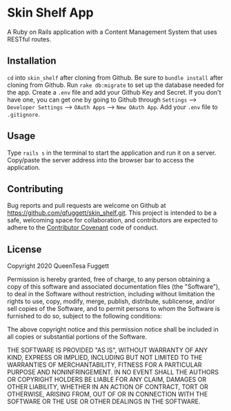 # Skin Shelf App

A Ruby on Rails application with a Content Management System that uses RESTful routes.

## Installation 
`cd` into `skin_shelf` after cloning from Github.
Be sure to `bundle install` after cloning from Github.
Run `rake db:migrate` to set up the database needed for the app.
Create a `.env` file and add your Github Key and Secret. 
If you don't have one, you can get one by going to Github through `Settings` --> `Developer Settings` --> `OAuth Apps` --> `New OAuth App`.
Add your `.env` file to `.gitignore`.

## Usage

Type `rails s` in the terminal to start the application and run it on a server.
Copy/paste the server address into the browser bar to access the application.

## Contributing
Bug reports and pull requests are welcome on Github at https://github.com/qfuggett/skin_shelf.git. 
This project is intended to be a safe, welcoming space for collaboration, and contributors are expected to adhere to the [Contributor Covenant](http://contributor-covenant.org) code of conduct.

## License

Copyright 2020 QueenTesa Fuggett

Permission is hereby granted, free of charge, to any person obtaining a copy of this software and associated documentation files (the "Software"), to deal in the Software without restriction, including without limitation the rights to use, copy, modify, merge, publish, distribute, sublicense, and/or sell copies of the Software, and to permit persons to whom the Software is furnished to do so, subject to the following conditions:

The above copyright notice and this permission notice shall be included in all copies or substantial portions of the Software.

THE SOFTWARE IS PROVIDED "AS IS", WITHOUT WARRANTY OF ANY KIND, EXPRESS OR IMPLIED, INCLUDING BUT NOT LIMITED TO THE WARRANTIES OF MERCHANTABILITY, FITNESS FOR A PARTICULAR PURPOSE AND NONINFRINGEMENT. IN NO EVENT SHALL THE AUTHORS OR COPYRIGHT HOLDERS BE LIABLE FOR ANY CLAIM, DAMAGES OR OTHER LIABILITY, WHETHER IN AN ACTION OF CONTRACT, TORT OR OTHERWISE, ARISING FROM, OUT OF OR IN CONNECTION WITH THE SOFTWARE OR THE USE OR OTHER DEALINGS IN THE SOFTWARE.